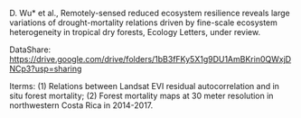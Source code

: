D. Wu* et al., Remotely-sensed reduced ecosystem resilience reveals large variations of drought-mortality relations driven by fine-scale ecosystem heterogeneity in tropical dry forests, Ecology Letters, under review.

DataShare: https://drive.google.com/drive/folders/1bB3fFKy5X1g9DU1AmBKrin0QWxjDNCp3?usp=sharing 

Iterms: (1) Relations between Landsat EVI residual autocorrelation and in situ forest mortality; (2) Forest mortality maps at 30 meter resolution in northwestern Costa Rica in 2014-2017.
